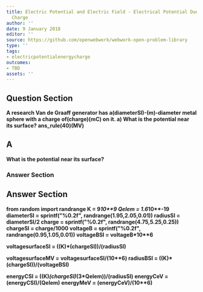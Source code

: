 ```yaml
---
title: Electric Potential and Electric Field - Electrical Potential Due to a Point
  Charge
author: ''
date: 9 January 2018
editor: ''
source: https://github.com/openwebwork/webwork-open-problem-library
type: ''
tags:
- electricpotentialenergycharge
outcomes:
- TBD
assets: ''
---
```


## Question Section 

<b>
A research Van de Graaff generator has a(diameterSI)-(m)-diameter metal sphere with a charge of(charge)(mC) on it.
a) What is the potential near its surface? 
ans_rule(40)(MV)

## A
What is the potential near its surface? 
### Answer Section


## Answer Section

from random import randrange
K = 9*10**9
Qelem = 1.6*10**-19
diameterSI = sprintf("%0.2f", randrange(1.95,2.05,0.01))
radiusSI = diameterSI/2
charge = sprintf("%0.2f", randrange(4.75,5.25,0.25))
chargeSI = charge/1000 
voltageB = sprintf("%0.2f", randrange(0.95,1.05,0.01))
voltageBSI = voltageB*10**6

voltagesurfaceSI = ((K)*(chargeSI))/(radiusSI)

voltagesurfaceMV = voltagesurfaceSI/(10**6)
radiusBSI = ((K)*(chargeSI))/(voltageBSI)

energyCSI = ((K)*(chargeSI)*(3*Qelem))/(radiusSI)
energyCeV = (energyCSI)/(Qelem)
energyMeV = (energyCeV)/(10**6)